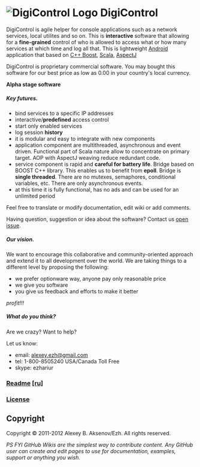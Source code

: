 ![DigiControl Logo](https://github.com/ezh/android-DigiControl/raw/master/res/drawable-hdpi/ic_launcher.png) DigiControl
========================================================================================================================

DigiControl is agile helper for console applications such as a network services, local utilites and so on. This is __interactive__ software that allowing for a __fine-grained__ control of who is allowed to access what or how many services at which time and log all that. This is lightweight [Android](http://en.wikipedia.org/wiki/Android_%28operating_system%29) application that based on [C++ Boost](http://en.wikipedia.org/wiki/Boost_%28C%2B%2B_libraries%29), [Scala](http://en.wikipedia.org/wiki/Scala_%28programming_language%29), [AspectJ](http://en.wikipedia.org/wiki/AspectJ)

DigiControl is proprietary commercial software. You may bought this software for our best price as low as 0.00 in your country's local currency.

__Alpha stage software__

##### Key futures.

* bind services to a specific IP addresses
* interactive/__predefined__ access control
* start only enabled services
* log session __history__
* it is modular and easy to integrate with new components
* application component are multithreaded, asynchronous and event driven. Functional part of Scala nature allow to concentrate on primary target.
AOP with AspectJ weaving reduce redundant code.
* service component is rapid and __careful for battery life__. Bridge based on BOOST C++ library. This enables us to benefit from __epoll__. Bridge is __single threaded__. There are no mutexes, semaphores, conditional variables, etc. There are only asynchronous events.
* at this time it is fully functional, has no ads and can be used for an unlimited period

Feel free to translate or modify documentation, edit wiki or add comments.

Having question, suggestion or idea about the software? Contact us [open issue](http://github.com/ezh/android-DigiControl/issues).

##### Our vision.

We want to encourage this collaborative and community-oriented approach and extend it to all development over the world. We are taking things to a different level by proposing the following:

* we prefer optionware way, anyone pay only reasonable price
* we give you software
* you give us feedback and efforts to make it better

_profit!!!_

##### What do you think?

Are we crazy? Want to help?

Let us know:

* email: alexey.ezh@gmail.com
* tel: 1-800-8505240 USA/Canada Toll Free
* skype: ezhariur

### [Readme](android-DigiControl/blob/master/README.en.md) [[ru]](android-DigiControl/blob/master/README.ru.md)
### [License](android-DigiControl/blob/master/LICENSE.md)

Copyright
---------

Copyright ©  2011-2012 Alexey B. Aksenov/Ezh. All rights reserved.



_PS FYI GitHub Wikis are the simplest way to contribute content. Any GitHub user can create and edit pages to use for documentation, examples, support or anything you wish._